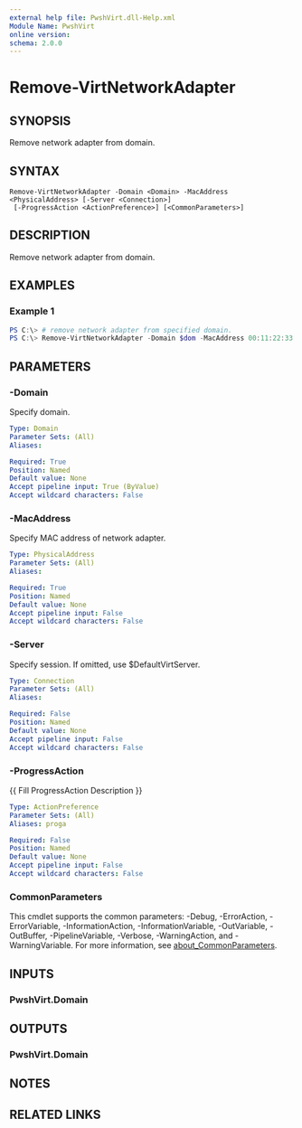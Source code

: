 ```yaml
---
external help file: PwshVirt.dll-Help.xml
Module Name: PwshVirt
online version:
schema: 2.0.0
---
```


# Remove-VirtNetworkAdapter

## SYNOPSIS
Remove network adapter from domain.

## SYNTAX

```
Remove-VirtNetworkAdapter -Domain <Domain> -MacAddress <PhysicalAddress> [-Server <Connection>]
 [-ProgressAction <ActionPreference>] [<CommonParameters>]
```

## DESCRIPTION
Remove network adapter from domain.

## EXAMPLES

### Example 1
```powershell
PS C:\> # remove network adapter from specified domain.
PS C:\> Remove-VirtNetworkAdapter -Domain $dom -MacAddress 00:11:22:33:44:55
```

## PARAMETERS

### -Domain
Specify domain.

```yaml
Type: Domain
Parameter Sets: (All)
Aliases:

Required: True
Position: Named
Default value: None
Accept pipeline input: True (ByValue)
Accept wildcard characters: False
```

### -MacAddress
Specify MAC address of network adapter.

```yaml
Type: PhysicalAddress
Parameter Sets: (All)
Aliases:

Required: True
Position: Named
Default value: None
Accept pipeline input: False
Accept wildcard characters: False
```

### -Server
Specify session.
If omitted, use $DefaultVirtServer.

```yaml
Type: Connection
Parameter Sets: (All)
Aliases:

Required: False
Position: Named
Default value: None
Accept pipeline input: False
Accept wildcard characters: False
```

### -ProgressAction
{{ Fill ProgressAction Description }}

```yaml
Type: ActionPreference
Parameter Sets: (All)
Aliases: proga

Required: False
Position: Named
Default value: None
Accept pipeline input: False
Accept wildcard characters: False
```

### CommonParameters
This cmdlet supports the common parameters: -Debug, -ErrorAction, -ErrorVariable, -InformationAction, -InformationVariable, -OutVariable, -OutBuffer, -PipelineVariable, -Verbose, -WarningAction, and -WarningVariable. For more information, see [about_CommonParameters](http://go.microsoft.com/fwlink/?LinkID=113216).

## INPUTS

### PwshVirt.Domain

## OUTPUTS

### PwshVirt.Domain

## NOTES

## RELATED LINKS
